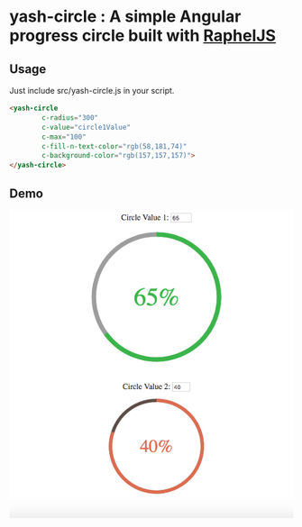# yash-circle : A simple Angular progress circle built with [RaphelJS](https://github.com/DmitryBaranovskiy/raphael)

## Usage
Just include src/yash-circle.js in your script.

```html
<yash-circle
        c-radius="300"
        c-value="circle1Value"
        c-max="100"
        c-fill-n-text-color="rgb(58,181,74)"
        c-background-color="rgb(157,157,157)">
</yash-circle>
```

## Demo

![yash-circle Demo](https://raw.githubusercontent.com/yashhy/yash-ng-circle/master/Circle_Demo.png "yash-circle Demo")
